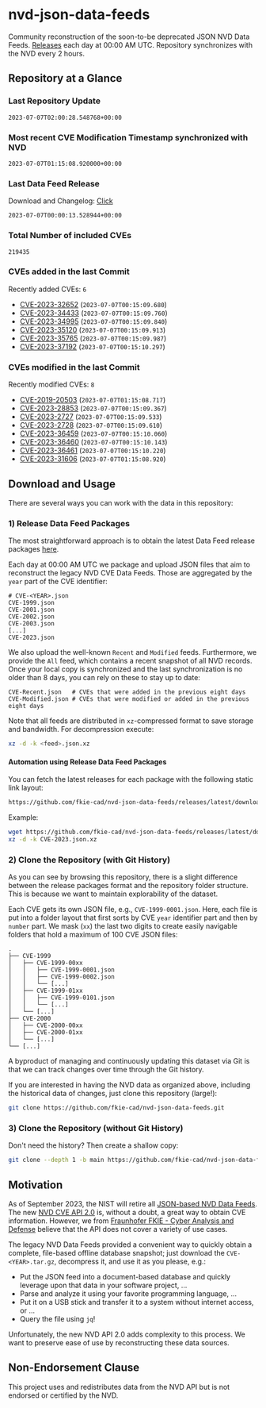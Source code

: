 # nvd-json-data-feeds

Community reconstruction of the soon-to-be deprecated JSON NVD Data Feeds. 
[Releases](https://github.com/fkie-cad/nvd-json-data-feeds/releases/latest) each day at 00:00 AM UTC.
Repository synchronizes with the NVD every 2 hours.

## Repository at a Glance

### Last Repository Update

```plain
2023-07-07T02:00:28.548768+00:00
```

### Most recent CVE Modification Timestamp synchronized with NVD

```plain
2023-07-07T01:15:08.920000+00:00
```

### Last Data Feed Release

Download and Changelog: [Click](https://github.com/fkie-cad/nvd-json-data-feeds/releases/latest)

```plain
2023-07-07T00:00:13.528944+00:00
```

### Total Number of included CVEs

```plain
219435
```

### CVEs added in the last Commit

Recently added CVEs: `6`

* [CVE-2023-32652](CVE-2023/CVE-2023-326xx/CVE-2023-32652.json) (`2023-07-07T00:15:09.680`)
* [CVE-2023-34433](CVE-2023/CVE-2023-344xx/CVE-2023-34433.json) (`2023-07-07T00:15:09.760`)
* [CVE-2023-34995](CVE-2023/CVE-2023-349xx/CVE-2023-34995.json) (`2023-07-07T00:15:09.840`)
* [CVE-2023-35120](CVE-2023/CVE-2023-351xx/CVE-2023-35120.json) (`2023-07-07T00:15:09.913`)
* [CVE-2023-35765](CVE-2023/CVE-2023-357xx/CVE-2023-35765.json) (`2023-07-07T00:15:09.987`)
* [CVE-2023-37192](CVE-2023/CVE-2023-371xx/CVE-2023-37192.json) (`2023-07-07T00:15:10.297`)


### CVEs modified in the last Commit

Recently modified CVEs: `8`

* [CVE-2019-20503](CVE-2019/CVE-2019-205xx/CVE-2019-20503.json) (`2023-07-07T01:15:08.717`)
* [CVE-2023-28853](CVE-2023/CVE-2023-288xx/CVE-2023-28853.json) (`2023-07-07T00:15:09.367`)
* [CVE-2023-2727](CVE-2023/CVE-2023-27xx/CVE-2023-2727.json) (`2023-07-07T00:15:09.533`)
* [CVE-2023-2728](CVE-2023/CVE-2023-27xx/CVE-2023-2728.json) (`2023-07-07T00:15:09.610`)
* [CVE-2023-36459](CVE-2023/CVE-2023-364xx/CVE-2023-36459.json) (`2023-07-07T00:15:10.060`)
* [CVE-2023-36460](CVE-2023/CVE-2023-364xx/CVE-2023-36460.json) (`2023-07-07T00:15:10.143`)
* [CVE-2023-36461](CVE-2023/CVE-2023-364xx/CVE-2023-36461.json) (`2023-07-07T00:15:10.220`)
* [CVE-2023-31606](CVE-2023/CVE-2023-316xx/CVE-2023-31606.json) (`2023-07-07T01:15:08.920`)


## Download and Usage

There are several ways you can work with the data in this repository:

### 1) Release Data Feed Packages

The most straightforward approach is to obtain the latest Data Feed release packages [here](https://github.com/fkie-cad/nvd-json-data-feeds/releases/latest).

Each day at 00:00 AM UTC we package and upload JSON files that aim to reconstruct the legacy NVD CVE Data Feeds.
Those are aggregated by the `year` part of the CVE identifier:

```
# CVE-<YEAR>.json
CVE-1999.json
CVE-2001.json
CVE-2002.json
CVE-2003.json
[...]
CVE-2023.json
```

We also upload the well-known `Recent` and `Modified` feeds.
Furthermore, we provide the `All` feed, which contains a recent snapshot of all NVD records.
Once your local copy is synchronized and the last synchronization is no older than 8 days, you can rely on these to stay up to date:

```plain
CVE-Recent.json   # CVEs that were added in the previous eight days
CVE-Modified.json # CVEs that were modified or added in the previous eight days
```

Note that all feeds are distributed in `xz`-compressed format to save storage and bandwidth.
For decompression execute:

```sh
xz -d -k <feed>.json.xz
```


#### Automation using Release Data Feed Packages

You can fetch the latest releases for each package with the following static link layout:

```sh
https://github.com/fkie-cad/nvd-json-data-feeds/releases/latest/download/CVE-<YEAR>.json.xz
```

Example:

```sh
wget https://github.com/fkie-cad/nvd-json-data-feeds/releases/latest/download/CVE-2023.json.xz
xz -d -k CVE-2023.json.xz
```

### 2) Clone the Repository (with Git History)

As you can see by browsing this repository, there is a slight difference between the release packages format and the repository folder structure.
This is because we want to maintain explorability of the dataset.

Each CVE gets its own JSON file, e.g., `CVE-1999-0001.json`.
Here, each file is put into a folder layout that first sorts by CVE `year` identifier part and then by `number` part.
We mask (`xx`) the last two digits to create easily navigable folders that hold a maximum of 100 CVE JSON files:

```plain
.
├── CVE-1999
│   ├── CVE-1999-00xx
│   │   ├── CVE-1999-0001.json
│   │   ├── CVE-1999-0002.json
│   │   └── [...]
│   ├── CVE-1999-01xx
│   │   ├── CVE-1999-0101.json
│   │   └── [...]
│   └── [...]
├── CVE-2000
│   ├── CVE-2000-00xx
│   ├── CVE-2000-01xx
│   └── [...]
└── [...]
```

A byproduct of managing and continuously updating this dataset via Git is that we can track changes over time through the Git history.

If you are interested in having the NVD data as organized above, including the historical data of changes, just clone this repository (large!):

```sh
git clone https://github.com/fkie-cad/nvd-json-data-feeds.git
```

### 3) Clone the Repository (without Git History)

Don't need the history? Then create a shallow copy:

```sh
git clone --depth 1 -b main https://github.com/fkie-cad/nvd-json-data-feeds.git
```

## Motivation

As of September 2023, the NIST will retire all [JSON-based NVD Data Feeds](https://nvd.nist.gov/vuln/data-feeds#divRetirementBanner-1).
The new [NVD CVE API 2.0](https://nvd.nist.gov/developers/vulnerabilities) is, without a doubt, a great way to obtain CVE information.
However, we from [Fraunhofer FKIE - Cyber Analysis and Defense](https://www.fkie.fraunhofer.de/en/departments/cad.html) believe that the API does not cover a variety of use cases.

The legacy NVD Data Feeds provided a convenient way to quickly obtain a complete, file-based offline database snapshot; just download the `CVE-<YEAR>.tar.gz`, decompress it, and use it as you please, e.g.:

* Put the JSON feed into a document-based database and quickly leverage upon that data in your software project, ...
* Parse and analyze it using your favorite programming language, ...
* Put it on a USB stick and transfer it to a system without internet access, or ...
* Query the file using `jq`!

Unfortunately, the new NVD API 2.0 adds complexity to this process.
We want to preserve ease of use by reconstructing these data sources.

## Non-Endorsement Clause

This project uses and redistributes data from the NVD API but is not endorsed or certified by the NVD.